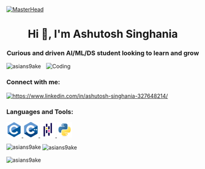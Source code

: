 [![MasterHead](https://onlinedegrees.sandiego.edu/wp-content/uploads/2022/11/masters-in-ai-vs-ds.jpg)](https://asians9ake.io)
<h1 align="center">Hi 👋, I'm Ashutosh Singhania</h1>
<h3 align="center">Curious and driven AI/ML/DS student looking to learn and grow</h3>
<img align="right" alt="Coding" width="400" src="https://theintercept.imgix.net/wp-uploads/sites/1/2018/03/Intercept_FB_3-1521757151.gif">

<p align="left"> <img src="https://komarev.com/ghpvc/?username=asians9ake&label=Profile%20views&color=0e75b6&style=flat" alt="asians9ake" /> </p>

<h3 align="left">Connect with me:</h3>
<p align="left">
<a href="https://linkedin.com/in/https://www.linkedin.com/in/ashutosh-singhania-327648214/" target="blank"><img align="center" src="https://raw.githubusercontent.com/rahuldkjain/github-profile-readme-generator/master/src/images/icons/Social/linked-in-alt.svg" alt="https://www.linkedin.com/in/ashutosh-singhania-327648214/" height="30" width="40" /></a>
</p>

<h3 align="left">Languages and Tools:</h3>
<p align="left"> <a href="https://www.cprogramming.com/" target="_blank" rel="noreferrer"> <img src="https://raw.githubusercontent.com/devicons/devicon/master/icons/c/c-original.svg" alt="c" width="40" height="40"/> </a> <a href="https://www.w3schools.com/cpp/" target="_blank" rel="noreferrer"> <img src="https://raw.githubusercontent.com/devicons/devicon/master/icons/cplusplus/cplusplus-original.svg" alt="cplusplus" width="40" height="40"/> </a> <a href="https://pandas.pydata.org/" target="_blank" rel="noreferrer"> <img src="https://raw.githubusercontent.com/devicons/devicon/2ae2a900d2f041da66e950e4d48052658d850630/icons/pandas/pandas-original.svg" alt="pandas" width="40" height="40"/> </a> <a href="https://www.python.org" target="_blank" rel="noreferrer"> <img src="https://raw.githubusercontent.com/devicons/devicon/master/icons/python/python-original.svg" alt="python" width="40" height="40"/> </a> </p>

<p><img align="left" src="https://github-readme-stats.vercel.app/api/top-langs?username=asians9ake&show_icons=true&locale=en&layout=compact" alt="asians9ake" /></p>

<p>&nbsp;<img align="center" src="https://github-readme-stats.vercel.app/api?username=asians9ake&show_icons=true&locale=en" alt="asians9ake" /></p>

<p><img align="center" src="https://github-readme-streak-stats.herokuapp.com/?user=asians9ake&" alt="asians9ake" /></p>
